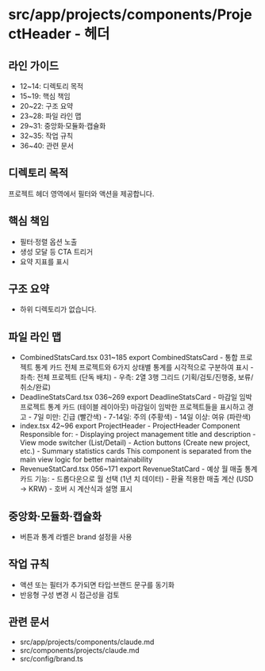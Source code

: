 # src/app/projects/components/ProjectHeader - 헤더

## 라인 가이드
- 12~14: 디렉토리 목적
- 15~19: 핵심 책임
- 20~22: 구조 요약
- 23~28: 파일 라인 맵
- 29~31: 중앙화·모듈화·캡슐화
- 32~35: 작업 규칙
- 36~40: 관련 문서

## 디렉토리 목적
프로젝트 헤더 영역에서 필터와 액션을 제공합니다.

## 핵심 책임
- 필터·정렬 옵션 노출
- 생성 모달 등 CTA 트리거
- 요약 지표를 표시

## 구조 요약
- 하위 디렉토리가 없습니다.

## 파일 라인 맵
- CombinedStatsCard.tsx 031~185 export CombinedStatsCard - 통합 프로젝트 통계 카드 전체 프로젝트와 6가지 상태별 통계를 시각적으로 구분하여 표시 - 좌측: 전체 프로젝트 (단독 배치) - 우측: 2열 3행 그리드 (기획/검토/진행중, 보류/취소/완료)
- DeadlineStatsCard.tsx 036~269 export DeadlineStatsCard - 마감일 임박 프로젝트 통계 카드 (테이블 레이아웃) 마감일이 임박한 프로젝트들을 표시하고 경고 - 7일 미만: 긴급 (빨간색) - 7-14일: 주의 (주황색) - 14일 이상: 여유 (파란색)
- index.tsx 42~96 export ProjectHeader - ProjectHeader Component Responsible for: - Displaying project management title and description - View mode switcher (List/Detail) - Action buttons (Create new project, etc.) - Summary statistics cards This component is separated from the main view logic for better maintainability
- RevenueStatCard.tsx 056~171 export RevenueStatCard - 예상 월 매출 통계 카드 기능: - 드롭다운으로 월 선택 (1년 치 데이터) - 환율 적용한 매출 계산 (USD → KRW) - 호버 시 계산식과 설명 표시

## 중앙화·모듈화·캡슐화
- 버튼과 통계 라벨은 brand 설정을 사용

## 작업 규칙
- 액션 또는 필터가 추가되면 타입·브랜드 문구를 동기화
- 반응형 구성 변경 시 접근성을 검토

## 관련 문서
- src/app/projects/components/claude.md
- src/components/projects/claude.md
- src/config/brand.ts
